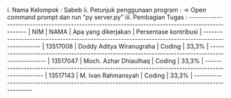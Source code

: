 i.   Nama Kelompok : Sabeb
ii.  Petunjuk penggunaan program : 
        -> Open command prompt dan run "py server.py"
iii. Pembagian Tugas :
      -------------------------------------------------------------------------------------------------
     |   NIM    |           NAMA            |    Apa yang dikerjakan     |   Persentase kontribusi     |
      -------------------------------------------------------------------------------------------------
     | 13517008 | Doddy Aditya Wiranugraha  |           Coding           |           33,3%             |
      -------------------------------------------------------------------------------------------------
     | 13517047 | Moch. Azhar Dhiaulhaq     |           Coding           |           33,3%             |
      -------------------------------------------------------------------------------------------------
     | 13517143 | M. Ivan Rahmansyah        |           Coding           |           33,3%             |
      -------------------------------------------------------------------------------------------------